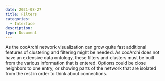 ```yaml
---
date: 2021-08-27
title: Filters
categories:
  - Interface
description: 
type: Document
---
```

As the cooArchi network visualization can grow quite fast additional features of clustering and filtering might be needed. As cooArchi does not have an extensive data ontology, these filters and clusters must be built from the various information that is entered. Options could be close neighbors to one entry, or showing parts of the network that are isolated from the rest in order to think about connections.
